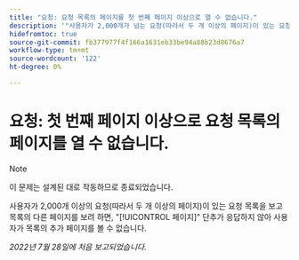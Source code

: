 ```yaml
---
title: "요청: 요청 목록의 페이지를 첫 번째 페이지 이상으로 열 수 없습니다."
description: '"사용자가 2,000개가 넘는 요청(따라서 두 개 이상의 페이지)이 있는 요청 목록을 보고 목록의 다른 페이지를 보려 하면, [!UICONTROL 페이지 X] 단추가 응답하지 않아 사용자가 목록의 추가 페이지를 볼 수 없습니다.'
hidefromtoc: true
source-git-commit: fb377977f4f166a1631eb33be94a88b23d8676a7
workflow-type: tm+mt
source-wordcount: '122'
ht-degree: 0%

---
```



# 요청: 첫 번째 페이지 이상으로 요청 목록의 페이지를 열 수 없습니다.

>[!NOTE]
>
> 이 문제는 설계된 대로 작동하므로 종료되었습니다.

사용자가 2,000개 이상의 요청(따라서 두 개 이상의 페이지)이 있는 요청 목록을 보고 목록의 다른 페이지를 보려 하면, &quot;[!UICONTROL 페이지]&quot; 단추가 응답하지 않아 사용자가 목록의 추가 페이지를 볼 수 없습니다.

_2022년 7월 28일에 처음 보고되었습니다._

